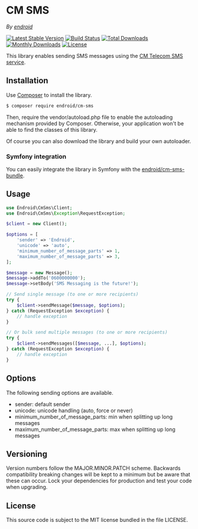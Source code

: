 # CM SMS

*By [endroid](https://endroid.nl/)*

[![Latest Stable Version](http://img.shields.io/packagist/v/endroid/cm-sms.svg)](https://packagist.org/packages/endroid/cm-sms)
[![Build Status](http://img.shields.io/travis/endroid/CmSms.svg)](http://travis-ci.org/endroid/CmSms)
[![Total Downloads](http://img.shields.io/packagist/dt/endroid/cm-sms.svg)](https://packagist.org/packages/endroid/cm-sms)
[![Monthly Downloads](http://img.shields.io/packagist/dm/endroid/cm-sms.svg)](https://packagist.org/packages/endroid/cm-sms)
[![License](http://img.shields.io/packagist/l/endroid/cm-sms.svg)](https://packagist.org/packages/endroid/cm-sms)

This library enables sending SMS messages using the [CM Telecom SMS service](https://docs.cmtelecom.com/).

## Installation

Use [Composer](https://getcomposer.org/) to install the library.

``` bash
$ composer require endroid/cm-sms
```

Then, require the vendor/autoload.php file to enable the autoloading mechanism
provided by Composer. Otherwise, your application won't be able to find the
classes of this library.

Of course you can also download the library and build your own autoloader.

### Symfony integration

You can easily integrate the library in Symfony with the [endroid/cm-sms-bundle](https://github.com/endroid/cm-sms-bundle).

## Usage

```php
use Endroid\CmSms\Client;
use Endroid\CmSms\Exception\RequestException;

$client = new Client();

$options = [
    'sender' => 'Endroid',
    'unicode' => 'auto',
    'minimum_number_of_message_parts' => 1,
    'maximum_number_of_message_parts' => 3,
];

$message = new Message();
$message->addTo('0600000000');
$message->setBody('SMS Messaging is the future!');

// Send single message (to one or more recipients)
try {
    $client->sendMessage($message, $options);
} catch (RequestException $exception) {
    // handle exception
}

// Or bulk send multiple messages (to one or more recipients)
try {
    $client->sendMessages([$message, ...], $options);
} catch (RequestException $exception) {
    // handle exception
}
```

## Options

The following sending options are available.

* sender: default sender
* unicode: unicode handling (auto, force or never)
* minimum_number_of_message_parts: min when splitting up long messages
* maximum_number_of_message_parts: max when splitting up long messages

## Versioning

Version numbers follow the MAJOR.MINOR.PATCH scheme. Backwards compatibility
breaking changes will be kept to a minimum but be aware that these can occur.
Lock your dependencies for production and test your code when upgrading.

## License

This source code is subject to the MIT license bundled in the file LICENSE.

